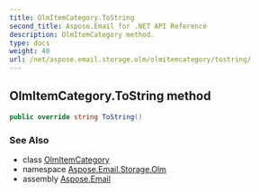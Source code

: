 ```yaml
---
title: OlmItemCategory.ToString
second_title: Aspose.Email for .NET API Reference
description: OlmItemCategory method. 
type: docs
weight: 40
url: /net/aspose.email.storage.olm/olmitemcategory/tostring/
---
```

## OlmItemCategory.ToString method

```csharp
public override string ToString()
```

### See Also

* class [OlmItemCategory](../)
* namespace [Aspose.Email.Storage.Olm](../../olmitemcategory/)
* assembly [Aspose.Email](../../../)


